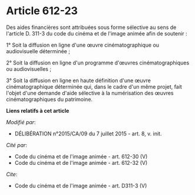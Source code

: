 # Article 612-23

Des aides financières sont attribuées sous forme sélective au sens de l'article D. 311-3 du code du cinéma et de l'image
animée afin de soutenir :

1° Soit la diffusion en ligne d'une œuvre cinématographique ou audiovisuelle déterminée ;

2° Soit la diffusion en ligne d'un programme d'œuvres cinématographiques ou audiovisuelles ;

3° Soit la diffusion en ligne en haute définition d'une œuvre cinématographique déterminée qui, dans le cadre d'un même
projet, fait l'objet d'une demande d'aide sélective à la numérisation des œuvres cinématographiques du patrimoine.

**Liens relatifs à cet article**

_Modifié par_:

  - DÉLIBÉRATION n°2015/CA/09 du 7 juillet 2015 - art. 8, v. init.

_Cité par_:

  - Code du cinéma et de l'image animée - art. 612-30 (V)
  - Code du cinéma et de l'image animée - art. 612-32 (V)

_Cite_:

  - Code du cinéma et de l'image animée - art. D311-3 (V)
